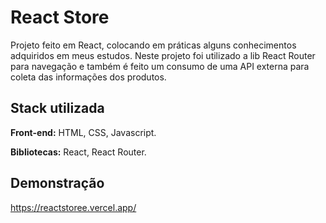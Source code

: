 # React Store

Projeto feito em React, colocando em práticas alguns conhecimentos adquiridos em meus estudos. Neste projeto foi utilizado a lib React Router para navegação e também é feito um consumo de uma API externa para coleta das informações dos produtos.


## Stack utilizada

**Front-end:** HTML, CSS, Javascript.

**Bibliotecas:** React, React Router.




## Demonstração

https://reactstoree.vercel.app/

